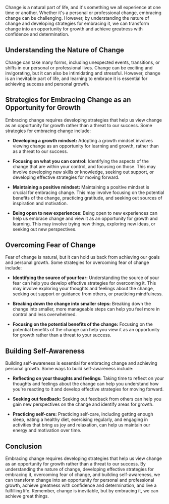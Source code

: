 
Change is a natural part of life, and it's something we all experience at one time or another. Whether it's a personal or professional change, embracing change can be challenging. However, by understanding the nature of change and developing strategies for embracing it, we can transform change into an opportunity for growth and achieve greatness with confidence and determination.

Understanding the Nature of Change
----------------------------------

Change can take many forms, including unexpected events, transitions, or shifts in our personal or professional lives. Change can be exciting and invigorating, but it can also be intimidating and stressful. However, change is an inevitable part of life, and learning to embrace it is essential for achieving success and personal growth.

Strategies for Embracing Change as an Opportunity for Growth
------------------------------------------------------------

Embracing change requires developing strategies that help us view change as an opportunity for growth rather than a threat to our success. Some strategies for embracing change include:

* **Developing a growth mindset:** Adopting a growth mindset involves viewing change as an opportunity for learning and growth, rather than as a threat to our success.

* **Focusing on what you can control:** Identifying the aspects of the change that are within your control, and focusing on those. This may involve developing new skills or knowledge, seeking out support, or developing effective strategies for moving forward.

* **Maintaining a positive mindset:** Maintaining a positive mindset is crucial for embracing change. This may involve focusing on the potential benefits of the change, practicing gratitude, and seeking out sources of inspiration and motivation.

* **Being open to new experiences:** Being open to new experiences can help us embrace change and view it as an opportunity for growth and learning. This may involve trying new things, exploring new ideas, or seeking out new perspectives.

Overcoming Fear of Change
-------------------------

Fear of change is natural, but it can hold us back from achieving our goals and personal growth. Some strategies for overcoming fear of change include:

* **Identifying the source of your fear:** Understanding the source of your fear can help you develop effective strategies for overcoming it. This may involve exploring your thoughts and feelings about the change, seeking out support or guidance from others, or practicing mindfulness.

* **Breaking down the change into smaller steps:** Breaking down the change into smaller, more manageable steps can help you feel more in control and less overwhelmed.

* **Focusing on the potential benefits of the change:** Focusing on the potential benefits of the change can help you view it as an opportunity for growth rather than a threat to your success.

Building Self-Awareness
-----------------------

Building self-awareness is essential for embracing change and achieving personal growth. Some ways to build self-awareness include:

* **Reflecting on your thoughts and feelings:** Taking time to reflect on your thoughts and feelings about the change can help you understand how you're reacting to it and develop effective strategies for moving forward.

* **Seeking out feedback:** Seeking out feedback from others can help you gain new perspectives on the change and identify areas for growth.

* **Practicing self-care:** Practicing self-care, including getting enough sleep, eating a healthy diet, exercising regularly, and engaging in activities that bring us joy and relaxation, can help us maintain our energy and motivation over time.

Conclusion
----------

Embracing change requires developing strategies that help us view change as an opportunity for growth rather than a threat to our success. By understanding the nature of change, developing effective strategies for embracing it, overcoming fear of change, and building self-awareness, we can transform change into an opportunity for personal and professional growth, achieve greatness with confidence and determination, and live a fulfilling life. Remember, change is inevitable, but by embracing it, we can achieve great things.
